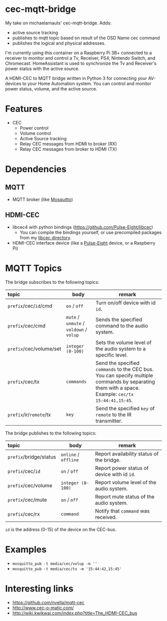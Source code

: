 cec-mqtt-bridge
===============
My take on michaelarnauts' cec-mqtt-bridge.
Adds:
* active source tracking
* publishes to mqtt topic based on result of the OSD Name cec command
* publishes the logical and physical addresses.

I'm currently using this container on a Raspberry Pi 3B+ connected to a receiver to monitor and control a Tv, Receiver, PS4, Nintendo Switch, and Chromecast. 
HomeAssistant is used to synchronize the Tv and Receiver's power status with the active source.


A HDMI-CEC to MQTT bridge written in Python 3 for connecting your AV-devices to your Home Automation system. You can control and monitor power status, volume, and the active source.

# Features
* CEC
  * Power control
  * Volume control
  * Active Source tracking
  * Relay CEC messages from HDMI to broker (RX)
  * Relay CEC messages from broker to HDMI (TX)

# Dependencies

## MQTT
* MQTT broker (like [Mosquitto](https://mosquitto.org/))

## HDMI-CEC 
* libcec4 with python bindings (https://github.com/Pulse-Eight/libcec)
  * You can compile the bindings yourself, or use precompiled packages from my [libcec directory](libcec/).
* HDMI-CEC interface device (like a [Pulse-Eight](https://www.pulse-eight.com/) device, or a Raspberry Pi)


# MQTT Topics

The bridge subscribes to the following topics:

| topic                   | body                                    | remark                                           |
|:------------------------|-----------------------------------------|--------------------------------------------------|
| `prefix`/cec/`id`/cmd   | `on` / `off`                            | Turn on/off device with id `id`.                 |
| `prefix`/cec/cmd        | `mute` / `unmute` / `voldown` / `volup` | Sends the specified command to the audio system. |
| `prefix`/cec/volume/set | `integer (0-100)`                       | Sets the volume level of the audio system to a specific level. |
| `prefix`/cec/tx         | `commands`                              | Send the specified `commands` to the CEC bus. You can specify multiple commands by separating them with a space. Example: `cec/tx 15:44:41,15:45`. |
| `prefix`/ir/`remote`/tx | `key`                                   | Send the specified `key` of `remote` to the IR transmitter. |

The bridge publishes to the following topics:

| topic                   | body                                    | remark                                           |
|:------------------------|-----------------------------------------|--------------------------------------------------|
| `prefix`/bridge/status  | `online` / `offline`                    | Report availability status of the bridge.        |
| `prefix`/cec/`id`       | `on` / `off`                            | Report power status of device with id `id`.      |
| `prefix`/cec/volume     | `integer (0-100)`                       | Report volume level of the audio system.         |
| `prefix`/cec/mute       | `on` / `off`                            | Report mute status of the audio system.          |
| `prefix`/cec/rx         | `command`                               | Notify that `command` was received.              |
`id` is the address (0-15) of the device on the CEC-bus.

# Examples
* `mosquitto_pub -t media/cec/volup -m ''`
* `mosquitto_pub -t media/cec/tx -m '15:44:42,15:45'`

# Interesting links
* https://github.com/nvella/mqtt-cec
* http://www.cec-o-matic.com/
* http://wiki.kwikwai.com/index.php?title=The_HDMI-CEC_bus
